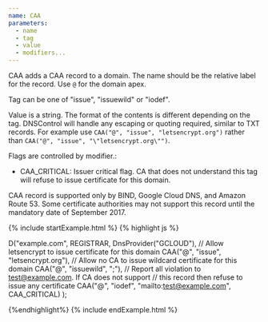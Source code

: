 ```yaml
---
name: CAA
parameters:
  - name
  - tag
  - value
  - modifiers...
---
```


CAA adds a CAA record to a domain. The name should be the relative label for the record. Use `@` for the domain apex.

Tag can be one of "issue", "issuewild" or "iodef".

Value is a string. The format of the contents is different depending on the tag.  DNSControl will handle any escaping or quoting required, similar to TXT records.  For example use `CAA("@", "issue", "letsencrypt.org")` rather than `CAA("@", "issue", "\"letsencrypt.org\"")`.

Flags are controlled by modifier.:

- CAA_CRITICAL: Issuer critical flag. CA that does not understand this tag will refuse to issue certificate for this domain.

CAA record is supported only by BIND, Google Cloud DNS, and Amazon Route 53. Some certificate authorities may not support this record until the mandatory date of September 2017.

{% include startExample.html %}
{% highlight js %}

D("example.com", REGISTRAR, DnsProvider("GCLOUD"),
  // Allow letsencrypt to issue certificate for this domain
  CAA("@", "issue", "letsencrypt.org"),
  // Allow no CA to issue wildcard certificate for this domain
  CAA("@", "issuewild", ";"),
  // Report all violation to test@example.com. If CA does not support
  // this record then refuse to issue any certificate
  CAA("@", "iodef", "mailto:test@example.com", CAA_CRITICAL)
);

{%endhighlight%}
{% include endExample.html %}
